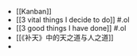- [[Kanban]]
- [[3 vital things I decide to do]] #.ol
- [[3 good things I have done]] #.ol
- [[《补天》中的天之道与人之道]]
-